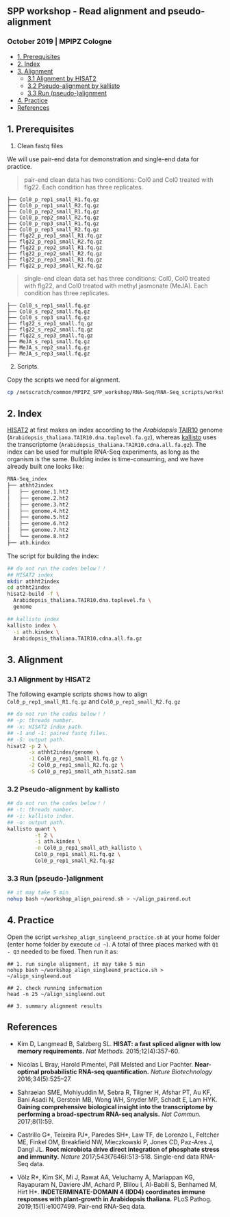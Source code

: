 ## SPP workshop - Read alignment and pseudo-alignment
###  October 2019 | MPIPZ Cologne

<!-- content start -->

- [1. Prerequisites](#1-prerequisites)
- [2. Index](#2-index)
- [3. Alignment](#3-alignment)
    - [3.1 Alignment by HISAT2](#31-alignment-by-hisat2)
    - [3.2 Pseudo-alignment by kallisto](#32-pseudo-alignment-by-kallisto)
    - [3.3 Run (pseudo-)alignment](#33-run-(pseudo-)-alignment)
- [4. Practice](#4-practice)
- [References](#references)
    
<!-- content end -->

## 1. Prerequisites

1. Clean fastq files

We will use pair-end data for demonstration and single-end data for practice.

> pair-end clean data has two conditions: Col0 and Col0 treated with flg22. Each condition has three replicates.

```
├── Col0_p_rep1_small_R1.fq.gz
├── Col0_p_rep1_small_R2.fq.gz
├── Col0_p_rep2_small_R1.fq.gz
├── Col0_p_rep2_small_R2.fq.gz
├── Col0_p_rep3_small_R1.fq.gz
├── Col0_p_rep3_small_R2.fq.gz
├── flg22_p_rep1_small_R1.fq.gz
├── flg22_p_rep1_small_R2.fq.gz
├── flg22_p_rep2_small_R1.fq.gz
├── flg22_p_rep2_small_R2.fq.gz
├── flg22_p_rep3_small_R1.fq.gz
├── flg22_p_rep3_small_R2.fq.gz
```

> single-end clean data set has three conditions: Col0, Col0 treated with flg22, and Col0 treated with methyl jasmonate (MeJA). Each condition has three replicates.

```
├── Col0_s_rep1_small.fq.gz
├── Col0_s_rep2_small.fq.gz
├── Col0_s_rep3_small.fq.gz
├── flg22_s_rep1_small.fq.gz
├── flg22_s_rep2_small.fq.gz
├── flg22_s_rep3_small.fq.gz
├── MeJA_s_rep1_small.fq.gz
├── MeJA_s_rep2_small.fq.gz
├── MeJA_s_rep3_small.fq.gz
```

2. Scripts.

Copy the scripts we need for alignment.

```bash
cp /netscratch/common/MPIPZ_SPP_workshop/RNA-Seq/RNA-Seq_scripts/workshop_align* ~
```

## 2. Index

[HISAT2](https://ccb.jhu.edu/software/hisat2/index.shtml) at first makes an index according to the *Arabidopsis* [TAIR10](http://plants.ensembl.org/Arabidopsis_thaliana/Info/Index) genome (`Arabidopsis_thaliana.TAIR10.dna.toplevel.fa.gz`), whereas [kallisto](https://pachterlab.github.io/kallisto/) uses the transcriptome (`Arabidopsis_thaliana.TAIR10.cdna.all.fa.gz`). The index can be used for multiple RNA-Seq experiments, as long as the organism is the same. Building index is time-consuming, and we have already built one looks like:

```bash
RNA-Seq_index
├── athht2index
│   ├── genome.1.ht2
│   ├── genome.2.ht2
│   ├── genome.3.ht2
│   ├── genome.4.ht2
│   ├── genome.5.ht2
│   ├── genome.6.ht2
│   ├── genome.7.ht2
│   └── genome.8.ht2
├── ath.kindex
```

The script for building the index:

```bash
## do not run the codes below！！
## HISAT2 index
mkdir athht2index
cd athht2index
hisat2-build -f \
  Arabidopsis_thaliana.TAIR10.dna.toplevel.fa \
  genome

## kallisto index
kallisto index \
  -i ath.kindex \
  Arabidopsis_thaliana.TAIR10.cdna.all.fa.gz
```

## 3. Alignment

### 3.1 Alignment by HISAT2

The following example scripts shows how to align `Col0_p_rep1_small_R1.fq.gz` and `Col0_p_rep1_small_R2.fq.gz`

```bash
## do not run the codes below！！
## -p: threads number.
## -x: HISAT2 index path.
## -1 and -1: paired fastq files.
## -S: output path.
hisat2 -p 2 \
       -x athht2index/genome \
       -1 Col0_p_rep1_small_R1.fq.gz \
       -2 Col0_p_rep1_small_R2.fq.gz \
       -S Col0_p_rep1_small_ath_hisat2.sam
```

### 3.2 Pseudo-alignment by kallisto

```bash
## do not run the codes below！！
## -t: threads number.
## -i: kallisto index.
## -o: output path.
kallisto quant \
         -t 2 \
         -i ath.kindex \
         -o Col0_p_rep1_small_ath_kallisto \
         Col0_p_rep1_small_R1.fq.gz \
         Col0_p_rep1_small_R2.fq.gz 
```

### 3.3 Run (pseudo-)alignment

```bash
## it may take 5 min
nohup bash ~/workshop_align_pairend.sh > ~/align_pairend.out
```




## 4. Practice

Open the script `workshop_align_singleend_practice.sh` at your home folder (enter home folder by execute `cd ~`). A total of three places marked with `Q1 - Q3` needed to be fixed. Then run it as:

```
## 1. run single alignment, it may take 5 min
nohup bash ~/workshop_align_singleend_practice.sh > ~/align_singleend.out

## 2. check running information
head -n 25 ~/align_singleend.out

## 3. summary alignment results
```





## References

* Kim D, Langmead B, Salzberg SL. **HISAT: a fast spliced aligner with low memory requirements.** *Nat Methods.* 2015;12(4):357-60.

* Nicolas L Bray, Harold Pimentel, Páll Melsted and Lior Pachter. **Near-optimal probabilistic RNA-seq quantification.** *Nature Biotechnology* 2016;34(5):525–27.

* Sahraeian SME, Mohiyuddin M, Sebra R, Tilgner H, Afshar PT, Au KF, Bani Asadi N, Gerstein MB, Wong WH, Snyder MP, Schadt E, Lam HYK. **Gaining comprehensive biological insight into the transcriptome by performing a broad-spectrum RNA-seq analysis.** *Nat Commun.* 2017;8(1):59.

* Castrillo G\*, Teixeira PJ\*, Paredes SH\*, Law TF, de Lorenzo L, Feltcher ME, Finkel OM, Breakfield NW, Mieczkowski P, Jones CD, Paz-Ares J, Dangl JL. **Root microbiota drive direct integration of phosphate stress and immunity.** *Nature* 2017;543(7646):513-518. Single-end data RNA-Seq data.

* Völz R\*, Kim SK, Mi J, Rawat AA, Veluchamy A, Mariappan KG, Rayapuram N, Daviere JM, Achard P, Blilou I, Al-Babili S, Benhamed M, Hirt H\*. **INDETERMINATE-DOMAIN 4 (IDD4) coordinates immune responses with plant-growth in Arabidopsis thaliana.** PLoS Pathog. 2019;15(1):e1007499. Pair-end RNA-Seq data.
